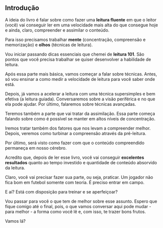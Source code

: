 ## Introdução

A ideia do livro é falar sobre como fazer uma **leitura fluente** em que o leitor (você) vai conseguir ler em uma velocidade mais alta do que consegue hoje e ainda, claro, compreender e assimilar o conteúdo.

Para isso precisamos trabalhar **mente** (concentração, compreensão e memorização) e **olhos** (técnicas de leitura).

Vou iniciar passando dicas essenciais que chemei de **leitura 101**. São pontos que você precisa trabalhar se quiser desenvolver a habilidade de leitura.

Após essa parte mais básica, vamos começar a falar sobre técnicas. Antes, só vou ensinar a como medir a velocidade de leitura para você saber onde está. 

Depois, já vamos a acelerar a leitura com uma técnica supersimples e bem efetiva (a leitura guiada). Conversaremos sobre a visão periférica e no que ela pode ajudar. Por último, falaremos sobre técnicas avançadas.

Teremos também a parte que vai tratar da assimilação. Essa parte começa falando sobre como é possível se manter em altos níveis de concentração. 

Iremos tratar também dos fatores que nos levam a compreender melhor. Depois, veremos como turbinar a compreensão através da pré-leitura. 

Por último, será visto como fazer com que o conteúdo compreendido permaneça em nosso cérebro.

Acredito que, depois de ler esse livro, você vai conseguir **excelentes resultados** quanto ao tempo investido e quantidade de conteúdo absorvido da leitura.

Claro, você vai precisar fazer sua parte, ou seja, praticar. Um jogador não fica bom em futebol somente com teoria. É preciso entrar em campo.

E aí? Está com disposição para treinar e se aperfeiçoar?

Vou passar para você o que tem de melhor sobre esse assunto. Espero que fique comigo até o final, pois, o que vamos conversar aqui pode mudar - para melhor - a forma como você lê e, com isso, te trazer bons frutos.

Vamos lá?
